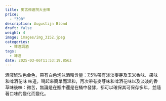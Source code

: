 ```yaml
---
title: 奧古修道院大金啤
price:
  - "390"
description: Augustijn Blond
draft: false
weight: 4
image: images/img_3152.jpeg
categories:
  - 啤酒調酒
tags:
  - 啤酒
date: 2025-03-06T11:53:19.856Z
---
```

酒液琥珀色金色，帶有白色泡沫酒精含量：7.5%帶有淡淡麥芽及玉米香味、果味和啤酒花味 味道，喝起來簡單而溫和，再次帶有麥芽味和啤酒花味以及淡淡的香草味後味：微苦，無論是在瓶中還是在桶中發酵，都可以確保其可保存多年，並隨著口味的變化而變化。